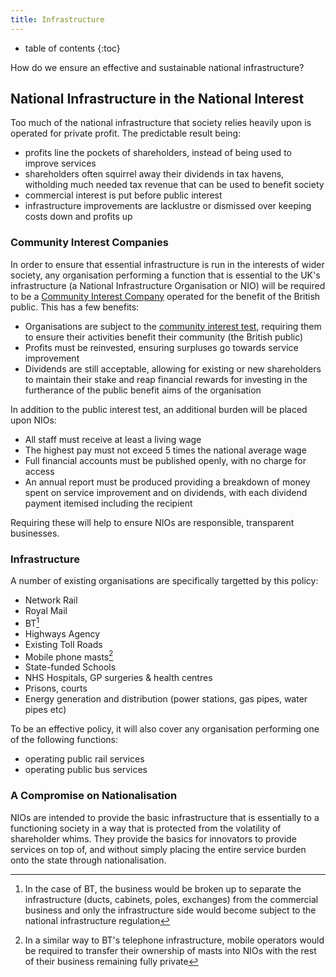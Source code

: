 ```yaml
---
title: Infrastructure
---
```

* table of contents
{:toc}

How do we ensure an effective and sustainable national infrastructure?

## National Infrastructure in the National Interest

Too much of the national infrastructure that society relies heavily upon is operated for private profit. The predictable result being:

* profits line the pockets of shareholders, instead of being used to improve services
* shareholders often squirrel away their dividends in tax havens, witholding much needed tax revenue that can be used to benefit society
* commercial interest is put before public interest
* infrastructure improvements are lacklustre or dismissed over keeping costs down and profits up

### Community Interest Companies

In order to ensure that essential infrastructure is run in the interests of wider society, any organisation performing a function that is essential to the UK's infrastructure (a National Infrastructure Organisation or NIO) will be required to be a [Community Interest Company](https://en.wikipedia.org/wiki/Community_interest_company) operated for the benefit of the British public. This has a few benefits:

* Organisations are subject to the [community interest test](https://www.gov.uk/government/uploads/system/uploads/attachment_data/file/211744/13-781-community-interest-companies-guidance-chapter-4-creating-a-cic.pdf), requiring them to ensure their activities benefit their community (the British public)
* Profits must be reinvested, ensuring surpluses go towards service improvement
* Dividends are still acceptable, allowing for existing or new shareholders to maintain their stake and reap financial rewards for investing in the furtherance of the public benefit aims of the organisation

In addition to the public interest test, an additional burden will be placed upon NIOs:

* All staff must receive at least a living wage
* The highest pay must not exceed 5 times the national average wage
* Full financial accounts must be published openly, with no charge for access
* An annual report must be produced providing a breakdown of money spent on service improvement and on dividends, with each dividend payment itemised including the recipient

Requiring these will help to ensure NIOs are responsible, transparent businesses.

### Infrastructure

A number of existing organisations are specifically targetted by this policy:

* Network Rail
* Royal Mail
* BT[^1]
* Highways Agency
* Existing Toll Roads
* Mobile phone masts[^2]
* State-funded Schools
* NHS Hospitals, GP surgeries & health centres
* Prisons, courts
* Energy generation and distribution (power stations, gas pipes, water pipes etc)

To be an effective policy, it will also cover any organisation performing one of the following functions:

* operating public rail services
* operating public bus services


### A Compromise on Nationalisation

NIOs are intended to provide the basic infrastructure that is essentially to a functioning society in a way that is protected from the volatility of shareholder whims. They provide the basics for innovators to provide services on top of, and without simply placing the entire service burden onto the state through nationalisation.


[^1]: In the case of BT, the business would be broken up to separate the infrastructure (ducts, cabinets, poles, exchanges) from the commercial business and only the infrastructure side would become subject to the national infrastructure regulation
[^2]: In a similar way to BT's telephone infrastructure, mobile operators would be required to transfer their ownership of masts into NIOs with the rest of their business remaining fully private
